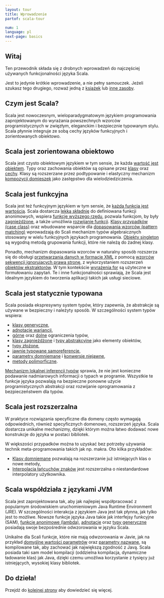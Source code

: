 ```yaml
---
layout: tour
title: Wprowadzenie
partof: scala-tour

num: 1
language: pl
next-page: basics
---
```


## Witaj
Ten przewodnik składa się z drobnych wprowadzeń do najczęściej używanych funkcjonalności języka Scala.

Jest to jedynie krótkie wprowadzenie, a nie pełny samouczek.
Jeżeli szukasz tego drugiego, rozważ jedną z [książek](/books.html) lub [inne zasoby](/learn.html).

## Czym jest Scala?
Scala jest nowoczesnym, wieloparadygmatowym językiem programowania zaprojektowanym do wyrażania powszechnych wzorców programistycznych w zwięzłym, eleganckim i bezpiecznie typowanym stylu.
Scala płynnie integruje ze sobą cechy języków funkcyjnych i zorientowanych obiektowo.

## Scala jest zorientowana obiektowo ##
Scala jest czysto obiektowym językiem w tym sensie, że każda [wartość jest obiektem](unified-types.html).
Typy oraz zachowania obiektów są opisane przez [klasy](classes.html) oraz [cechy](traits.html).
Klasy są rozszerzane przez podtypowanie i elastyczny mechanizm [kompozycji domieszek](mixin-class-composition.html) jako zastępstwo dla wielodziedziczenia.

## Scala jest funkcyjna ##
Scala jest też funkcyjnym językiem w tym sensie, że [każda funkcja jest wartością](unified-types.html).
Scala dostarcza [lekką składnię](basics.html#funkcje) do definiowana funkcji anonimowych, wspiera [funkcje wyższego rzędu](higher-order-functions.html), pozwala funkcjom, by były [zagnieżdżone](nested-functions.html), a także umożliwia [rozwijanie funkcji](multiple-parameter-lists.html).
[Klasy przypadków (case class)](case-classes.html) oraz wbudowane wsparcie dla [dopasowania wzorców (pattern matching)](pattern-matching.html) wprowadzają do Scali mechanizm typów algebraicznych stosowany w wielu funkcyjnych językach programowania. [Obiekty singleton](singleton-objects.html) są wygodną metodą grupowania funkcji, które nie należą do żadnej klasy.

Ponadto, mechanizm dopasowania wzorców w naturalny sposób rozszerza się do obsługi [przetwarzania danych w formacie XML](https://github.com/scala/scala-xml/wiki/XML-Processing) z pomocą [wzorców sekwencji ignorujących prawą stronę](regular-expression-patterns.html), z wykorzystaniem rozszerzeń [obiektów ekstraktorów](extractor-objects.html).
W tym kontekście [wyrażenia for](for-comprehensions.html) są użyteczne w formułowaniu zapytań.
Te i inne funkcjonalności sprawiają, że Scala jest idealnym językiem do tworzenia aplikacji takich jak usługi sieciowe.

## Scala jest statycznie typowana ##
Scala posiada ekspresywny system typów, który zapewnia, że abstrakcje są używane w bezpieczny i należyty sposób.
W szczególności system typów wspiera:

* [klasy generyczne](generic-classes.html),
* [adnotacje wariancji](variances.html),
* [górne](upper-type-bounds.html) oraz [dolne](lower-type-bounds.html) ograniczenia typów,
* [klasy zagnieżdżone](inner-classes.html) i [typy abstrakcyjne](abstract-type-members.html) jako elementy obiektów,
* [typy złożone](compound-types.html),
* [jawnie typowane samoreferencje](self-types.html),
* [parametry domniemane](implicit-parameters.html) i [konwersje niejawne](implicit-conversions.html),
* [metody polimorficzne](polymorphic-methods.html).

[Mechanizm lokalnej inferencji typów](type-inference.html) sprawia, że nie jest konieczne podawanie nadmiarowych informacji o typach w programie.
Wszystkie te funkcje języka pozwalają na bezpieczne ponowne użycie programistycznych abstrakcji oraz rozwijanie oprogramowania z bezpieczeństwem dla typów.

## Scala jest rozszerzalna ##
W praktyce rozwiązania specyficzne dla domeny często wymagają odpowiednich, również specyficznych domenowo, rozszerzeń języka.
Scala dostarcza unikalne mechanizmy, dzięki którym można łatwo dodawać nowe konstrukcje do języka w postaci bibliotek.

W większości przypadków można to uzyskać bez potrzeby używania technik meta-programowania takich jak np. makra.
Oto kilka przykładów:

* [Klasy domniemane](http://docs.scala-lang.org/overviews/core/implicit-classes.html) pozwalają na rozszerzanie już istniejących klas o nowe metody,
* [Interpolacja łańcuchów znaków](/overviews/core/string-interpolation.html) jest rozszerzalna o niestandardowe interpolatory użytkownika.

## Scala współdziała z językami JVM
Scala jest zaprojektowana tak, aby jak najlepiej współpracować z popularnym środowiskiem uruchomieniowym Java Runtime Environment (JRE).
W szczególności interakcja z językiem Java jest tak płynna, jak tylko jest to możliwe.
Nowsze funkcje języka Java takie jak interfejsy funkcyjne (SAM), [funkcje anonimowe (lambda)](higher-order-functions.html), [adnotacje](annotations.html) oraz [typy generyczne](generic-classes.html) posiadają swoje bezpośrednie odwzorowania w języku Scala.

Unikalne dla Scali funkcje, które nie mają odwzorowania w Javie, jak na przykład [domyślne wartości parametrów](default-parameter-values.html) oraz [parametry nazwane](named-arguments.html), są kompilowane tak, aby zachować jak największą zgodność z Javą.
Scala posiada taki sam model kompilacji (oddzielna kompilacja, dynamiczne ładowanie klas) jak Java, dzięki czemu umożliwa korzystanie z tysięcy już istniejących, wysokiej klasy bibliotek.

## Do dzieła!

Przejdź do [kolejnej strony](basics.html) aby dowiedzieć się więcej.
